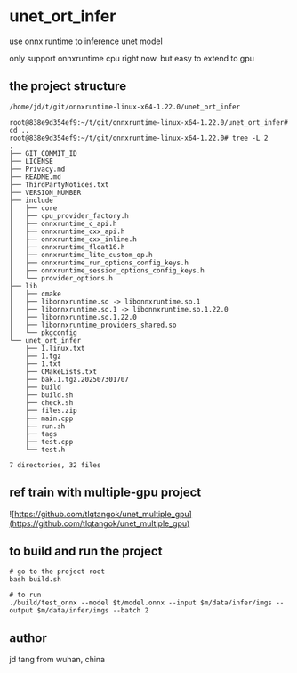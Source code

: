 # unet_ort_infer
use onnx runtime to inference unet model 

only support onnxruntime cpu right now. but easy to extend to gpu

## the project structure
```
/home/jd/t/git/onnxruntime-linux-x64-1.22.0/unet_ort_infer

root@838e9d354ef9:~/t/git/onnxruntime-linux-x64-1.22.0/unet_ort_infer# cd ..
root@838e9d354ef9:~/t/git/onnxruntime-linux-x64-1.22.0# tree -L 2
.
├── GIT_COMMIT_ID
├── LICENSE
├── Privacy.md
├── README.md
├── ThirdPartyNotices.txt
├── VERSION_NUMBER
├── include
│   ├── core
│   ├── cpu_provider_factory.h
│   ├── onnxruntime_c_api.h
│   ├── onnxruntime_cxx_api.h
│   ├── onnxruntime_cxx_inline.h
│   ├── onnxruntime_float16.h
│   ├── onnxruntime_lite_custom_op.h
│   ├── onnxruntime_run_options_config_keys.h
│   ├── onnxruntime_session_options_config_keys.h
│   └── provider_options.h
├── lib
│   ├── cmake
│   ├── libonnxruntime.so -> libonnxruntime.so.1
│   ├── libonnxruntime.so.1 -> libonnxruntime.so.1.22.0
│   ├── libonnxruntime.so.1.22.0
│   ├── libonnxruntime_providers_shared.so
│   └── pkgconfig
└── unet_ort_infer 
    ├── 1.linux.txt
    ├── 1.tgz
    ├── 1.txt
    ├── CMakeLists.txt
    ├── bak.1.tgz.202507301707
    ├── build
    ├── build.sh
    ├── check.sh
    ├── files.zip
    ├── main.cpp
    ├── run.sh
    ├── tags
    ├── test.cpp
    └── test.h

7 directories, 32 files
```

## ref train with multiple-gpu project 
![https://github.com/tlqtangok/unet_multiple_gpu](https://github.com/tlqtangok/unet_multiple_gpu)


## to build and run the project
```
# go to the project root
bash build.sh

# to run 
./build/test_onnx --model $t/model.onnx --input $m/data/infer/imgs --output $m/data/infer/imgs --batch 2
```

## author 
jd tang from wuhan, china
